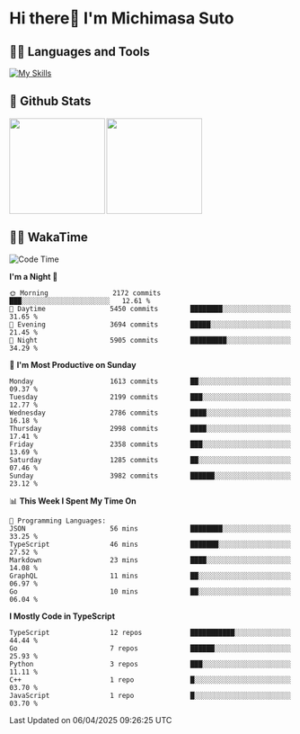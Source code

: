 # Hi there👋 I'm Michimasa Suto

## 🧑‍💻 Languages and Tools
[![My Skills](https://skillicons.dev/icons?i=ts,nextjs,react,vue,python,go,aws,docker,nodejs,redux,solidity,firebase,gcp,js,bootstrap,tailwind,materialui,html,css,wordpress,xd,figma,raspberrypi,arduino)](https://skillicons.dev)

<!--
**Suto-Michimasa/Suto-Michimasa** is a ✨ _special_ ✨ repository because its `README.md` (this file) appears on your GitHub profile.

Here are some ideas to get you started:

- 🔭 I’m currently working on ...
- 🌱 I’m currently learning ...
- 👯 I’m looking to collaborate on ...
- 🤔 I’m looking for help with ...
- 💬 Ask me about ...
- 📫 How to reach me: ...
- 😄 Pronouns: ...
- ⚡ Fun fact: ...
-->
## 💎 Github Stats

<div>
  <img height="170" align="left" src="https://github-readme-stats.vercel.app/api?username=Suto-michimasa&count_private=true&show_icons=true&theme=dark" />
  <img height="170" src="https://github-readme-stats.vercel.app/api/top-langs/?username=Suto-michimasa&langs_count=8&layout=compact&theme=dark" />
</div>

<!-- ## 🏆 GitHub Profile Trophy

<img width="800" src="https://github-profile-trophy.vercel.app/?username=Suto-michimasa&theme=onedark&no-frame=true"/>
 -->

## 🧑‍💻 WakaTime
<!--START_SECTION:waka-->
![Code Time](http://img.shields.io/badge/Code%20Time-647%20hrs%2050%20mins-blue)

**I'm a Night 🦉** 

```text
🌞 Morning                2172 commits        ███░░░░░░░░░░░░░░░░░░░░░░   12.61 % 
🌆 Daytime                5450 commits        ████████░░░░░░░░░░░░░░░░░   31.65 % 
🌃 Evening                3694 commits        █████░░░░░░░░░░░░░░░░░░░░   21.45 % 
🌙 Night                  5905 commits        █████████░░░░░░░░░░░░░░░░   34.29 % 
```
📅 **I'm Most Productive on Sunday** 

```text
Monday                   1613 commits        ██░░░░░░░░░░░░░░░░░░░░░░░   09.37 % 
Tuesday                  2199 commits        ███░░░░░░░░░░░░░░░░░░░░░░   12.77 % 
Wednesday                2786 commits        ████░░░░░░░░░░░░░░░░░░░░░   16.18 % 
Thursday                 2998 commits        ████░░░░░░░░░░░░░░░░░░░░░   17.41 % 
Friday                   2358 commits        ███░░░░░░░░░░░░░░░░░░░░░░   13.69 % 
Saturday                 1285 commits        ██░░░░░░░░░░░░░░░░░░░░░░░   07.46 % 
Sunday                   3982 commits        ██████░░░░░░░░░░░░░░░░░░░   23.12 % 
```


📊 **This Week I Spent My Time On** 

```text
💬 Programming Languages: 
JSON                     56 mins             ████████░░░░░░░░░░░░░░░░░   33.25 % 
TypeScript               46 mins             ███████░░░░░░░░░░░░░░░░░░   27.52 % 
Markdown                 23 mins             ████░░░░░░░░░░░░░░░░░░░░░   14.08 % 
GraphQL                  11 mins             ██░░░░░░░░░░░░░░░░░░░░░░░   06.97 % 
Go                       10 mins             ██░░░░░░░░░░░░░░░░░░░░░░░   06.04 % 
```

**I Mostly Code in TypeScript** 

```text
TypeScript               12 repos            ███████████░░░░░░░░░░░░░░   44.44 % 
Go                       7 repos             ██████░░░░░░░░░░░░░░░░░░░   25.93 % 
Python                   3 repos             ███░░░░░░░░░░░░░░░░░░░░░░   11.11 % 
C++                      1 repo              █░░░░░░░░░░░░░░░░░░░░░░░░   03.70 % 
JavaScript               1 repo              █░░░░░░░░░░░░░░░░░░░░░░░░   03.70 % 
```




 Last Updated on 06/04/2025 09:26:25 UTC
<!--END_SECTION:waka-->
